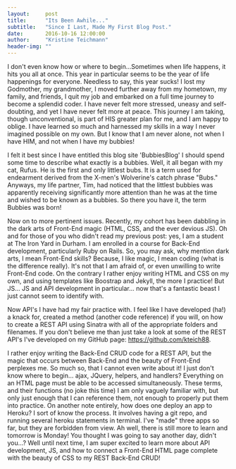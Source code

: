 ```yaml
---
layout:     post
title:      "Its Been Awhile..."
subtitle:   "Since I Last, Made My First Blog Post."
date:       2016-10-16 12:00:00
author:     "Kristine Teichmann"
header-img: ""
---
```


I don't even know how or where to begin...Sometimes when life happens, it hits you all at once. This year in particular seems to be the year of life happenings for everyone.  Needless to say, this year sucks! I lost my Godmother, my grandmother, I moved further away from my hometown, my family, and friends, I quit my job and embarked on a full time journey to become a splendid coder. I have never felt more stressed, uneasy and self-doubting, and yet I have never felt more at peace. This journey I am taking, though unconventional, is part of HIS greater plan for me, and I am happy to oblige. I have learned so much and harnessed my skills in a way I never imagined possible on my own. But I know that I am never alone, not when I have HIM, and not when I have my bubbies!

I felt it best since I have entitled this blog site 'BubbiesBlog' I should spend some time to describe what exactly is a bubbies. Well, it all began with my cat, Rufus. He is the first and only littlest bubs. It is a term used for endearment derived from the X-men's Wolverine's catch phrase "Bubs."  Anyways, my life partner, Tim, had noticed that the littlest bubbies was apparently receiving significantly more attention than he was at the time and wished to be known as a bubbies. So there you have it, the term Bubbies was born!

Now on to more pertinent issues. Recently, my cohort has been dabbling in the dark arts of Front-End magic (HTML, CSS, and the ever devious JS). Oh and for those of you who didn't read my previous post: yes, I am a student at The Iron Yard in Durham. I am enrolled in a course for Back-End development, particularly Ruby on Rails. So, you may ask, why mention dark arts, I mean Front-End skills? Because, I like magic, I mean coding (what is the difference really). It's not that I am afraid of, or even unwilling to write Front-End code. On the contrary I rather enjoy writing HTML and CSS on my own, and using templates like Boostrap and Jekyll, the more I practice! But JS... JS and API development in particular... now that's a fantastic beast I just cannot seem to identify with.

Now API's I have had my fair practice with. I feel like I have developed (ha!) a knack for, created a method (another code reference) if you will, on how to create a REST API using Sinatra with all of the appropriate folders and filenames. If you don't believe me than just take a look at some of the REST API's I've developed on my GitHub page: https://github.com/kteich88.

I rather enjoy writing the Back-End CRUD code for a REST API, but the magic that occurs between Back-End and the beauty of Front-End perplexes me. So much so, that I cannot even write about it! I just don't know where to begin... ajax, JQuery, helpers, and handlers? Everything on an HTML page must be able to be accessed simultaneously. These terms, and their functions (no joke this time) I am only vaguely familiar with, but only just enough that I can reference them, not enough to properly put them into practice. On another note entirely, how does one deploy an app to Heroku? I sort of know the process. It involves having a git repo, and running several heroku statements in terminal. I've "made" three apps so far, but they are forbidden from view. Ah well, there is still more to learn and tomorrow is Monday! You thought I was going to say another day, didn't you...? Well until next time, I am super excited to learn more about API development, JS, and how to connect a Front-End HTML page complete with the beauty of CSS to my REST Back-End CRUD!
